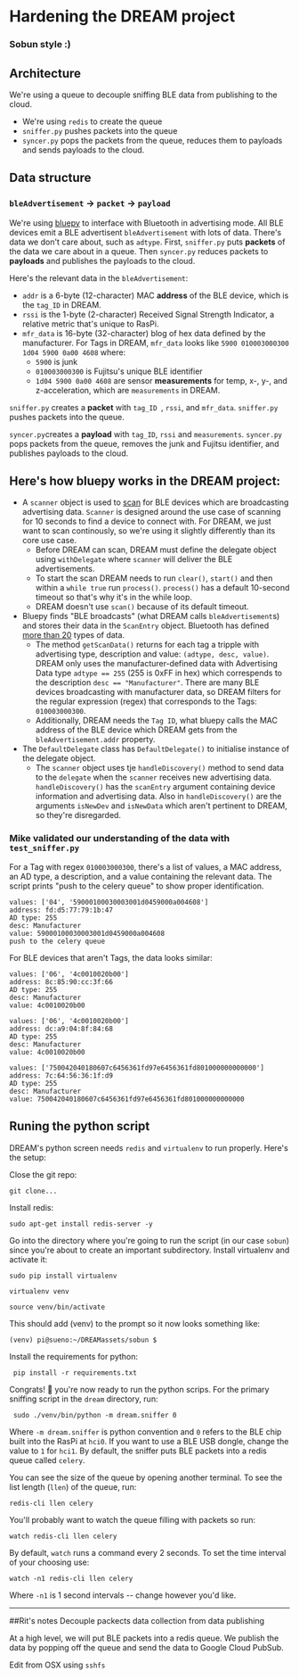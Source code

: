 # Hardening the DREAM project
### Sobun style :)

## Architecture
We're using a queue to decouple sniffing BLE data from publishing to the cloud.  

* We're using `redis` to create the queue   
* `sniffer.py` pushes packets into the queue  
* `syncer.py` pops the packets from the queue, reduces them to payloads and sends payloads to the cloud. 

## Data structure
### `bleAdvertisement` -> `packet` -> `payload`

We're using [bluepy](https://ianharvey.github.io/bluepy-doc/index.html) to interface with Bluetooth in advertising mode. All BLE devices emit a BLE advertisent `bleAdvertisement` with lots of data. There's data we don't care about, such as `adtype`. First, `sniffer.py` puts **packets** of the data we care about in a queue. Then `syncer.py` reduces packets to **payloads** and publishes the payloads to the cloud. 

Here's the relevant data in the `bleAdvertisement`: 

* `addr` is a 6-byte (12-character) MAC **address** of the BLE device, which is the `tag_ID` in DREAM. 
* `rssi` is the 1-byte (2-character) Received Signal Strength Indicator, a relative metric that's unique to RasPi.
* `mfr_data` is 16-byte (32-character) blog of hex data defined by the manufacturer. For Tags in DREAM, `mfr_data` looks like `5900 010003000300 1d04 5900 0a00 4608` where:
  * `5900` is junk 
  * `010003000300` is Fujitsu's unique BLE identifier 
  * `1d04 5900 0a00 4608` are sensor **measurements** for temp, x-, y-, and z-acceleration, which are `measurements` in DREAM.

`sniffer.py` creates a **packet** with `tag_ID `, `rssi`, and `mfr_data`. `sniffer.py` pushes packets into the queue. 

`syncer.py`creates a **payload** with `tag_ID`, `rssi` and `measurements`. `syncer.py` pops packets from the queue, removes the junk and Fujitsu identifier, and publishes payloads to the cloud. 


## Here's how bluepy works in the DREAM project:  

* A `scanner` object is used to [scan](https://ianharvey.github.io/bluepy-doc/scanner.html) for BLE devices which are broadcasting advertising data.  `Scanner` is designed around the use case of scanning for 10 seconds to find a device to connect with. For DREAM, we just want to scan continously, so we're using it slightly differently than its core use case.
  * Before DREAM can scan, DREAM must define the delegate object using `withDelegate` where `scanner` will deliver the BLE advertisements.
  * To start the scan DREAM needs to run `clear()`, `start()` and then within a `while true` run `process()`.   `process()` has a default 10-second timeout so that's why it's in the while loop.  
  * DREAM doesn't use `scan()` because of its default timeout.  
* Bluepy finds "BLE broadcasts" (what DREAM calls `bleAdvertisement`s) and stores their data in the `ScanEntry` object. Bluetooth has defined [more than 20](https://www.bluetooth.com/specifications/assigned-numbers/generic-access-profile) types of data.   
  * The method `getScanData()` returns for each tag a tripple with advertising type, description and value: `(adtype, desc, value)`. DREAM only uses the manufacturer-defined data with Advertising Data type `adtype == 255` (255 is 0xFF in hex) which correspends to the description `desc == "Manufacturer"`. There are many BLE devices broadcasting with manufacturer data, so DREAM filters for the regular expression (regex) that corresponds to the Tags: `010003000300`.  
  * Additionally, DREAM needs the `Tag ID`, what bluepy calls the MAC address of the BLE device which DREAM gets from the `bleAdvertisement.addr` property. 
* The `DefaultDelegate` class has `DefaultDelegate()`
to initialise instance of the delegate object. 
  * The `scanner` object uses tje `handleDiscovery()` method to send data to the `delegate` when the `scanner` receives new advertising data. `handleDiscovery()` has the `scanEntry` argument containing device information and advertising data.  Also in `handleDiscovery()` are the arguments `isNewDev` and `isNewData` which aren't pertinent to DREAM, so they're disregarded.

### Mike validated our understanding of the data with `test_sniffer.py`
For a Tag with regex `010003000300`, there's a list of values, a MAC address, an AD type, a description, and a value containing the relevant data. The script prints "push to the celery queue" to show proper identification.

```   
values: ['04', '59000100030003001d0459000a004608']
address: fd:d5:77:79:1b:47
AD type: 255
desc: Manufacturer
value: 59000100030003001d0459000a004608
push to the celery queue
```  

For BLE devices that aren't Tags, the data looks similar:

```
values: ['06', '4c0010020b00']
address: 8c:85:90:cc:3f:66
AD type: 255
desc: Manufacturer
value: 4c0010020b00

values: ['06', '4c0010020b00']
address: dc:a9:04:8f:84:68
AD type: 255
desc: Manufacturer
value: 4c0010020b00

values: ['750042040180607c6456361fd97e6456361fd801000000000000']
address: 7c:64:56:36:1f:d9
AD type: 255
desc: Manufacturer
value: 750042040180607c6456361fd97e6456361fd801000000000000
```

## Runing the python script
DREAM's python screen needs `redis` and `virtualenv` to run properly.  Here's the setup:

Close the git repo:
```  
git clone...
```  

Install redis: 
```
sudo apt-get install redis-server -y 
```  

Go into the directory where you're going to run the script (in our case `sobun`) since you're about to create an important subdirectory. Install virtualenv and activate it:

```  
sudo pip install virtualenv   
```  
```  
virtualenv venv
```  
```  
source venv/bin/activate   
```  
This should add (venv) to the prompt so it now looks something like:

```  
(venv) pi@sueno:~/DREAMassets/sobun $
```  

Install the requirements for python:

```  
 pip install -r requirements.txt
```  

Congrats! :tada: you're now ready to run the python scrips.  For the primary sniffing script in the `dream` directory, run:

```
 sudo ./venv/bin/python -m dream.sniffer 0 
```
Where `-m dream.sniffer` is python convention and `0` refers to the BLE chip built into the RasPi at `hci0`.  If you want to use a BLE USB dongle, change the value to `1` for `hci1`. By default, the sniffer puts BLE packets into a redis queue called `celery`. 

You can see the size of the queue by opening another terminal. To see the list length (`llen`) of the queue, run:

``` 
redis-cli llen celery 
```

You'll probably want to watch the queue filling with packets so run:

``` 
watch redis-cli llen celery 
```

By default, `watch` runs a command every 2 seconds. To set the time interval of your choosing use:
``` 
watch -n1 redis-cli llen celery 
```

Where `-n1` is 1 second intervals -- change however you'd like. 



----------------------

##Rit's notes
Decouple packects data collection from data publishing

At a high level, we will put BLE packets into a redis queue. We publish the data by popping off the queue and send the data to Google Cloud PubSub.

Edit from OSX using `sshfs`
